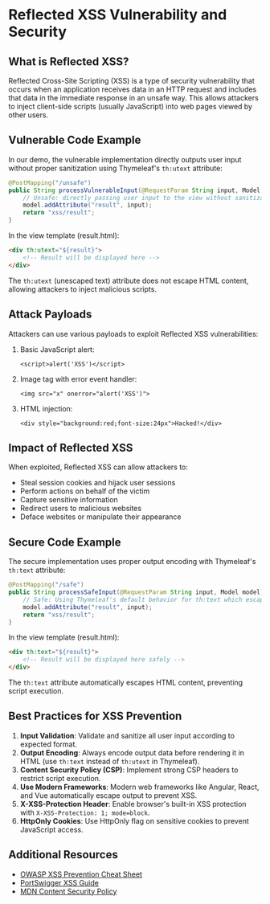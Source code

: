 # Reflected XSS Vulnerability and Security

## What is Reflected XSS?

Reflected Cross-Site Scripting (XSS) is a type of security vulnerability that occurs when an application receives data in an HTTP request and includes that data in the immediate response in an unsafe way. This allows attackers to inject client-side scripts (usually JavaScript) into web pages viewed by other users.

## Vulnerable Code Example

In our demo, the vulnerable implementation directly outputs user input without proper sanitization using Thymeleaf's `th:utext` attribute:

```java
@PostMapping("/unsafe")
public String processVulnerableInput(@RequestParam String input, Model model) {
    // Unsafe: directly passing user input to the view without sanitization
    model.addAttribute("result", input);
    return "xss/result";
}
```

In the view template (result.html):
```html
<div th:utext="${result}">
    <!-- Result will be displayed here -->
</div>
```

The `th:utext` (unescaped text) attribute does not escape HTML content, allowing attackers to inject malicious scripts.

## Attack Payloads

Attackers can use various payloads to exploit Reflected XSS vulnerabilities:

1. Basic JavaScript alert:
   ```
   <script>alert('XSS')</script>
   ```

2. Image tag with error event handler:
   ```
   <img src="x" onerror="alert('XSS')">
   ```

3. HTML injection:
   ```
   <div style="background:red;font-size:24px">Hacked!</div>
   ```

## Impact of Reflected XSS

When exploited, Reflected XSS can allow attackers to:
- Steal session cookies and hijack user sessions
- Perform actions on behalf of the victim
- Capture sensitive information
- Redirect users to malicious websites
- Deface websites or manipulate their appearance

## Secure Code Example

The secure implementation uses proper output encoding with Thymeleaf's `th:text` attribute:

```java
@PostMapping("/safe")
public String processSafeInput(@RequestParam String input, Model model) {
    // Safe: Using Thymeleaf's default behavior for th:text which escapes HTML
    model.addAttribute("result", input);
    return "xss/result";
}
```

In the view template (result.html):
```html
<div th:text="${result}">
    <!-- Result will be displayed here safely -->
</div>
```

The `th:text` attribute automatically escapes HTML content, preventing script execution.

## Best Practices for XSS Prevention

1. **Input Validation**: Validate and sanitize all user input according to expected format.
2. **Output Encoding**: Always encode output data before rendering it in HTML (use `th:text` instead of `th:utext` in Thymeleaf).
3. **Content Security Policy (CSP)**: Implement strong CSP headers to restrict script execution.
4. **Use Modern Frameworks**: Modern web frameworks like Angular, React, and Vue automatically escape output to prevent XSS.
5. **X-XSS-Protection Header**: Enable browser's built-in XSS protection with `X-XSS-Protection: 1; mode=block`.
6. **HttpOnly Cookies**: Use HttpOnly flag on sensitive cookies to prevent JavaScript access.

## Additional Resources

- [OWASP XSS Prevention Cheat Sheet](https://cheatsheetseries.owasp.org/cheatsheets/Cross_Site_Scripting_Prevention_Cheat_Sheet.html)
- [PortSwigger XSS Guide](https://portswigger.net/web-security/cross-site-scripting)
- [MDN Content Security Policy](https://developer.mozilla.org/en-US/docs/Web/HTTP/CSP) 